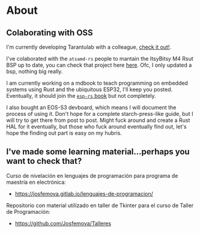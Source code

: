 # About


## Colaborating with OSS

I'm currently developing Tarantulab with a colleague, [check it out!](https://gitlab.com/tarantulab).

I've colaborated with the `atsamd-rs` people to mantain the ItsyBitsy M4 Rsut BSP up to date, you can check that project here [here](https://github.com/atsamd-rs/atsamd). Ofc, I only updated a bsp, nothing big really.

I am currently working on a mdbook to teach programming on embedded systems using Rust and the ubiquitous ESP32, I'll keep you posted. Eventually, it should join the [`esp-rs` book](https://esp-rs.github.io/book/) but not completely.  

I also bought an EOS-S3 devboard, which means I will document the process of using it. Don't hope for a complete starch-press-like guide, but I will try to get there from post to post. Might fuck around and create a Rust HAL for it eventually, but those who fuck around eventually find out, let's hope the finding out part is easy on my hubris.

## I've made some learning material...perhaps you want to check that?

Curso de nivelación en lenguajes de programación para programa de maestría en electrónica: 

- <https://josfemova.gitlab.io/lenguajes-de-programacion/>

Repositorio con material utilizado en taller de Tkinter para el curso de Taller de Programación:

- <https://github.com/Josfemova/Talleres>

